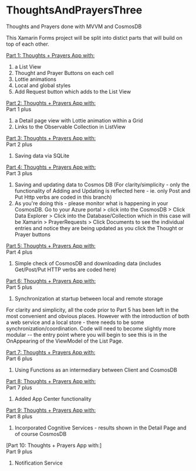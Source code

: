 # ThoughtsAndPrayersThree
Thoughts and Prayers done with MVVM and CosmosDB

This Xamarin Forms project will be split into distict parts that will build on top of each other.

[Part 1: Thoughts + Prayers App with:](https://github.com/andrewchungxam/ThoughtsAndPrayersThree/tree/Branch-01-ListAndAddButton)
1) a List View 
2) Thought and Prayer Buttons on each cell 
3) Lottie animations
4) Local and global styles
5) Add Request button which adds to the List View

[Part 2: Thoughts + Prayers App with:](https://github.com/andrewchungxam/ThoughtsAndPrayersThree/tree/Branch-02-Clickable-ViewCells) <br />
Part 1 plus
1) a Detail page view with Lottie animation within a Grid
2) Links to the Observable Collection in ListView 

[Part 3: Thoughts + Prayers App with:](https://github.com/andrewchungxam/ThoughtsAndPrayersThree/tree/Branch-03-SQLite) <br /> 
Part 2 plus
1) Saving data via SQLite

[Part 4: Thoughts + Prayers App with:](https://github.com/andrewchungxam/ThoughtsAndPrayersThree/tree/Branch-04-CosmosDB) <br />
Part 3 plus
1) Saving and updating data to Cosmos DB (For clarity/simplicity - only the functionality of Adding and Updating is reflected here - ie. only Post and Put Http verbs are coded in this branch)
2) As you're doing this - please monitor what is happening in your CosmosDB.  Go to your Azure portal > click into the CosmosDB > Click Data Explorer > Click into the Database/Collection which in this case will be Xamarin > PrayerRequests > Click Documents to see the individual entries and notice they are being updated as you click the Thought or Prayer buttons

[Part 5: Thoughts + Prayers App with:](https://github.com/andrewchungxam/ThoughtsAndPrayersThree/tree/Branch-05-CosmosDB-GettingRemoteData) <br />
Part 4 plus
1) Simple check of CosmosDB and downloading data (includes Get/Post/Put HTTP verbs are coded here)

[Part 6: Thoughts + Prayers App with:](https://github.com/andrewchungxam/ThoughtsAndPrayersThree/blob/Branch-06-SynchronizeLocalAndRemote/README.md)  <br />
Part 5 plus

1) Synchronization at startup between local and remote storage

For clarity and simplicity, all the code prior to Part 5 has been left in the most convenient and obvious places.  However with the introduction of both a web service and a local store - there needs to be some synchronization/coordination.  Code will need to become slightly more modular -- the entry point where you will begin to see this is in the OnAppearing of the ViewModel of the List Page.

[Part 7: Thoughts + Prayers App with:](https://github.com/andrewchungxam/ThoughtsAndPrayersThree/blob/Branch-07-Functions/README.md) <br />
Part 6 plus

1) Using Functions as an intermediary between Client and CosmosDB

[Part 8: Thoughts + Prayers App with:](https://github.com/andrewchungxam/ThoughtsAndPrayersThree/blob/Branch-08-AppCenter/README.md) <br />
Part 7 plus

1) Added App Center functionality

[Part 9: Thoughts + Prayers App with:](https://github.com/andrewchungxam/ThoughtsAndPrayersThree/blob/Branch-09-Text-Sentiment/README.md) <br />
Part 8 plus

1) Incorporated Cognitive Services - results shown in the Detail Page and of course CosmosDB

[Part 10: Thoughts + Prayers App with:] <br />
Part 9 plus

1) Notification Service

